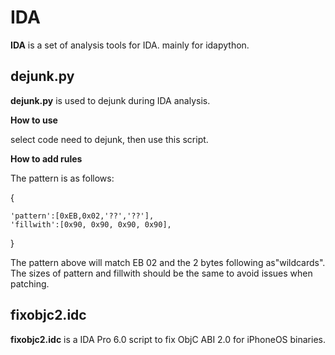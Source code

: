 # IDA #

**IDA** is a set of analysis tools for IDA. mainly for idapython.

## dejunk.py ##

**dejunk.py** is used to dejunk during IDA analysis.

**How to use**

select code need to dejunk, then use this script.

**How to add rules**

The pattern is as follows:


{

    'pattern':[0xEB,0x02,'??','??'],
    'fillwith':[0x90, 0x90, 0x90, 0x90],

}

The pattern above will match EB 02 and the 2 bytes following as"wildcards". The sizes of pattern and fillwith should be the same to avoid issues when patching.

## fixobjc2.idc ##

**fixobjc2.idc** is a IDA Pro 6.0 script to fix ObjC ABI 2.0 for iPhoneOS binaries.